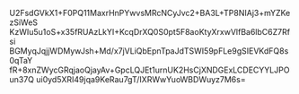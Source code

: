 U2FsdGVkX1+F0PQ11MaxrHnPYwvsMRcNCyJvc2+BA3L+TP8NIAj3+mYZKezSiWeS
KzWIu5u1oS+x35fRUAzLkYI+KcqDrXQ0S0pt5F8aoKtyXrxwVlfBa6lbC6Z7Rfsi
BGMyqJqjjWDMywJsh+Md/x7jVLiQbEpnTpaJdTSWI59pFLe9gSIEVKdFQ8s0qTaY
fR+8xnZWycGRqjaoQjayAv+GpcLQJEt1urnUK2HsCjXNDGExLCDECYYLJPOun37Q
ui0yd5XRI49jqa9KeRau7gT/IXRWwYuoWBDWuyz7M6s=
